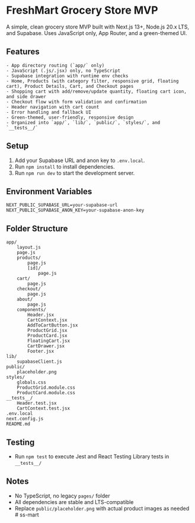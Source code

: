 

# FreshMart Grocery Store MVP

A simple, clean grocery store MVP built with Next.js 13+, Node.js 20.x LTS, and Supabase. Uses JavaScript only, App Router, and a green-themed UI.

## Features
	- App directory routing (`app/` only)
	- JavaScript (.js/.jsx) only, no TypeScript
	- Supabase integration with runtime env checks
	- Home, Products (with category filter, responsive grid, floating cart), Product Details, Cart, and Checkout pages
	- Shopping cart with add/remove/update quantity, floating cart icon, and side drawer
	- Checkout flow with form validation and confirmation
	- Header navigation with cart count
	- Error handling and fallback UI
	- Green-themed, user-friendly, responsive design
	- Organized into `app/`, `lib/`, `public/`, `styles/`, and `__tests__/`

## Setup
1. Add your Supabase URL and anon key to `.env.local`.
2. Run `npm install` to install dependencies.
3. Run `npm run dev` to start the development server.

## Environment Variables
```
NEXT_PUBLIC_SUPABASE_URL=your-supabase-url
NEXT_PUBLIC_SUPABASE_ANON_KEY=your-supabase-anon-key
```

## Folder Structure
```
app/
	layout.js
	page.js
	products/
		page.js
		[id]/
			page.js
	cart/
		page.js
	checkout/
		page.js
	about/
		page.js
	components/
		Header.jsx
		CartContext.jsx
		AddToCartButton.jsx
		ProductGrid.jsx
		ProductCard.jsx
		FloatingCart.jsx
		CartDrawer.jsx
		Footer.jsx
lib/
	supabaseClient.js
public/
	placeholder.png
styles/
	globals.css
	ProductGrid.module.css
	ProductCard.module.css
__tests__/
	Header.test.jsx
	CartContext.test.jsx
.env.local
next.config.js
README.md
```

## Testing
- Run `npm test` to execute Jest and React Testing Library tests in `__tests__/`

## Notes
- No TypeScript, no legacy `pages/` folder
- All dependencies are stable and LTS-compatible
- Replace `public/placeholder.png` with actual product images as needed
#   s s - m a r t  
 
